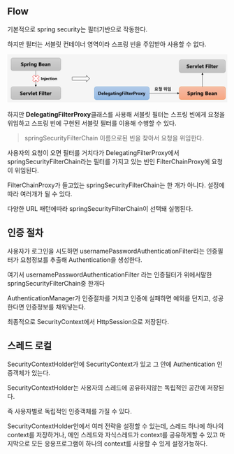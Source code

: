 ## Flow

기본적으로 spring security는 필터기반으로 작동한다.

하지만 필터는 서블릿 컨테이너 영역이라 스프링 빈을 주입받아 사용할 수 없다.

![Alt text](image.png)

하지만 **DelegatingFilterProxy**클래스를 사용해 서블릿 필터는 스프링 빈에게 요청을 위임하고 스프링 빈에 구현된 서블릿 필터를 이용해 수행할 수 있다.

> springSecurityFilterChain 이름으로된 빈을 찾아서 요청을 위임한다.

사용자의 요청이 오면 필터를 거치다가 DelegatingFilterProxy에서 springSecurityFilterChain라는 필터를 가지고 있는 빈인 FilterChainProxy에 요청이 위임된다.

FilterChainProxy가 들고있는 springSecurityFilterChain는 한 개가 아니다. 설정에 따라 여러개가 될 수 있다.

다양한 URL 패턴에따라 springSecurityFilterChain이 선택돼 실행된다.

## 인증 절차

사용자가 로그인을 시도하면 usernamePasswordAuthenticationFilter라는 인증필터가 요청정보를 추출해 Authentication을 생성한다.

여기서 usernamePasswordAuthenticationFilter 라는 인증필터가 위에서말한 springSecurityFilterChain중 한개다

AuthenticationManager가 인증절차를 거치고 인증에 실패하면 예외를 던지고, 성공한다면 인증정보를 채워넣는다.

최종적으로 SecurityContext에서 HttpSession으로 저장된다.

## 스레드 로컬

SecurityContextHolder안에 SecurityContext가 있고 그 안에 Authentication 인증객체가 있는다.

SecurityContextHolder는 사용자의 스레드에 공유하지않는 독립적인 공간에 저장된다.

즉 사용자별로 독립적인 인증객체를 가질 수 있다.

SecurityContextHolder안에서 여러 전략을 설정할 수 있는데, 스레드 하나에 하나의 context를 저장하거나, 메인 스레드와 자식스레드가 context를 공유하게할 수 있고 마지막으로 모든 응용프로그램이 하나의 context를 사용할 수 있게 설정가능하다.
